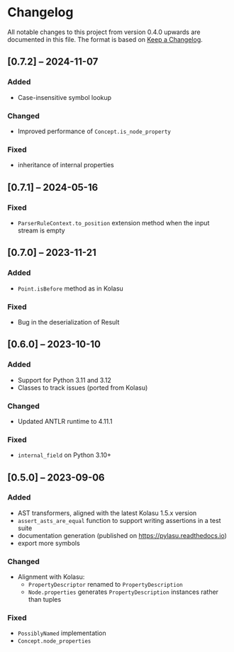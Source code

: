 # Changelog
All notable changes to this project from version 0.4.0 upwards are documented in this file.
The format is based on [Keep a Changelog](https://keepachangelog.com/en/1.0.0/).

## [0.7.2] – 2024-11-07

### Added
- Case-insensitive symbol lookup

### Changed
- Improved performance of `Concept.is_node_property` 

### Fixed
- inheritance of internal properties

## [0.7.1] – 2024-05-16

### Fixed
- `ParserRuleContext.to_position` extension method when the input stream is empty

## [0.7.0] – 2023-11-21

### Added
- `Point.isBefore` method as in Kolasu

### Fixed
- Bug in the deserialization of Result

## [0.6.0] – 2023-10-10

### Added
- Support for Python 3.11 and 3.12
- Classes to track issues (ported from Kolasu)

### Changed
- Updated ANTLR runtime to 4.11.1

### Fixed
- `internal_field` on Python 3.10+

## [0.5.0] – 2023-09-06

### Added
- AST transformers, aligned with the latest Kolasu 1.5.x version
- `assert_asts_are_equal` function to support writing assertions in a test suite
- documentation generation (published on https://pylasu.readthedocs.io)
- export more symbols

### Changed
- Alignment with Kolasu:
  - `PropertyDescriptor` renamed to `PropertyDescription` 
  - `Node.properties` generates `PropertyDescription` instances rather than tuples

### Fixed
- `PossiblyNamed` implementation
- `Concept.node_properties`
